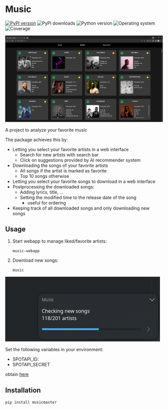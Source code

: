 # Music
[![PyPI version](https://badge.fury.io/py/musicmaster.svg)](https://badge.fury.io/py/musicmaster)
![PyPI downloads](https://img.shields.io/pypi/dm/musicmaster)
![Python version](https://img.shields.io/badge/python-3.10+-brightgreen)
![Operating system](https://img.shields.io/badge/os-linux%20%7c%20macOS%20%7c%20windows-brightgreen)
![Coverage](https://img.shields.io/badge/coverage-100%25-brightgreen)

![example view](https://github.com/quintenroets/music/blob/main/assets/examples/artists.png?raw=true)

A project to analyze your favorite music

The package achieves this by:
* Letting you select your favorite artists in a web interface
    * Search for new artists with search bar
    * Click on suggestions provided by AI recommender system
* Downloading the songs of your favorite artists
    * All songs if the artist is marked as favorite
    * Top 10 songs otherwise
* Letting you select your favorite songs to download in a web interface
* Postprocessing the downloaded songs:
    * Adding lyrics, title, ...
    * Setting the modified time to the release date of the song
        * useful for ordering
* Keeping track of all downloaded songs and only downloading new songs


## Usage
1) Start webapp to manage liked/favorite artists:
    ```shell
    music-webapp
    ```
2) Download new songs:
    ```shell
    music
    ```

![progress example](https://github.com/quintenroets/music/blob/main/assets/examples/updating.png?raw=true)

Set the following variables in your environment:
* SPOTAPI_ID:
* SPOTAPI_SECRET

obtain [here](https://developer.spotify.com/documentation/general/guides/authorization/app-settings/)

## Installation
```shell
pip install musicmaster
```
